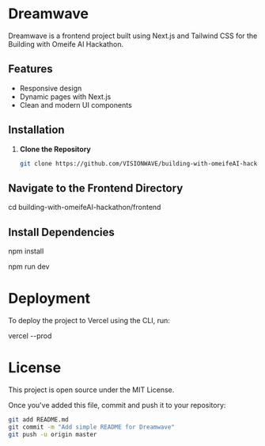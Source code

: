 # Dreamwave

Dreamwave is a frontend project built using Next.js and Tailwind CSS for the Building with Omeife AI Hackathon.

## Features
- Responsive design
- Dynamic pages with Next.js
- Clean and modern UI components

## Installation

1. **Clone the Repository**
   ```sh
   git clone https://github.com/VISIONWAVE/building-with-omeifeAI-hackathon.git 

## Navigate to the Frontend Directory

cd building-with-omeifeAI-hackathon/frontend

## Install Dependencies
npm install

npm run dev

# Deployment
To deploy the project to Vercel using the CLI, run:

vercel --prod

# License
This project is open source under the MIT License.

Once you've added this file, commit and push it to your repository:
```sh
git add README.md
git commit -m "Add simple README for Dreamwave"
git push -u origin master
